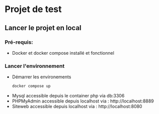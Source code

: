 # Projet de test

## Lancer le projet en local
### Pré-requis:
- Docker et docker compose installé et fonctionnel

### Lancer l'environnement
- Démarrer les environements
    ```bash
    docker compose up
    ```
- Mysql accessible depuis le container php via db:3306
- PHPMyAdmin accessible depuis localhost via : http://localhost:8889
- Siteweb accessible depuis localhost via : http://localhost:8080